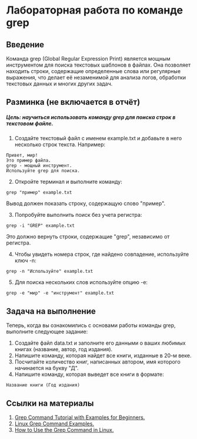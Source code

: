# Лабораторная работа по команде grep

## Введение

Команда grep (Global Regular Expression Print) является мощным инструментом для поиска текстовых шаблонов в файлах. Она позволяет находить строки, содержащие определенные слова или регулярные выражения, что делает её незаменимой для анализа логов, обработки текстовых данных и многих других задач.

## Разминка (не включается в отчёт)

##### Цель: научиться использовать команду grep для поиска строк в текстовом файле.

1. Создайте текстовый файл с именем example.txt и добавьте в него несколько строк текста. Например:
```
Привет, мир!
Это пример файла.
grep - мощный инструмент.
Используйте grep для поиска.
```

2. Откройте терминал и выполните команду:
```
grep "пример" example.txt
```
Вывод должен показать строку, содержащую слово "пример".

3. Попробуйте выполнить поиск без учета регистра:
```
grep -i "GREP" example.txt
```
Это должно вернуть строки, содержащие "grep", независимо от регистра.

4. Чтобы увидеть номера строк, где найдено совпадение, используйте ключ -n:
```
grep -n "Используйте" example.txt
```

5. Для поиска нескольких слов используйте опцию -e:
```
grep -e "мир" -e "инструмент" example.txt
```
## Задача на выполнение
Теперь, когда вы ознакомились с основами работы команды grep, выполните следующее задание:
1. Создайте файл data.txt и заполните его данными о ваших любимых книгах (название, автор, год издания).
2. Напишите команду, которая найдет все книги, изданные в 20-м веке.
3. Посчитайте количество книг, написанных автором, имя которого начинается на букву "Д".
4. Напишите команду, которая выведет все книги в формате:
```
Название книги (Год издания)
```
## Ссылки на материалы
1. [Grep Command Tutorial with Examples for Beginners. ](https://ostechnix.com/the-grep-command-tutorial-with-examples-for-beginners/)
2. [Linux Grep Command Examples. ](https://linuxblog.io/grep-command-in-linux-w-examples/)
3. [How to Use the Grep Command in Linux. ](https://www.hostinger.com/tutorials/grep-command-in-linux)

